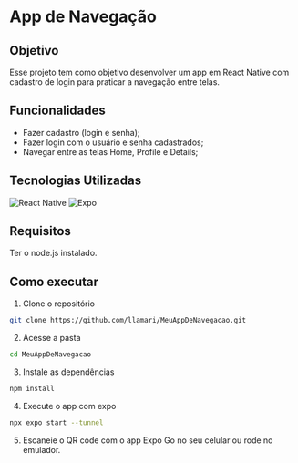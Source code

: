 # App de Navegação

## Objetivo
Esse projeto tem como objetivo desenvolver um app em React Native com cadastro de login para praticar a navegação entre telas.

## Funcionalidades
- Fazer cadastro (login e senha);
- Fazer login com o usuário e senha cadastrados;
- Navegar entre as telas Home, Profile e Details;

## Tecnologias Utilizadas

![React Native](https://img.shields.io/badge/react_native-%2320232a.svg?style=for-the-badge&logo=react&logoColor=%2361DAFB)
![Expo](https://img.shields.io/badge/expo-1C1E24?style=for-the-badge&logo=expo&logoColor=#D04A37)

## Requisitos
Ter o node.js instalado.

## Como executar
1. Clone o repositório
```bash
git clone https://github.com/llamari/MeuAppDeNavegacao.git
```
2. Acesse a pasta
```bash
cd MeuAppDeNavegacao
```
3. Instale as dependências
```bash
npm install
```
4. Execute o app com expo
```bash
npx expo start --tunnel
```
5. Escaneie o QR code com o app Expo Go no seu celular ou rode no emulador.
